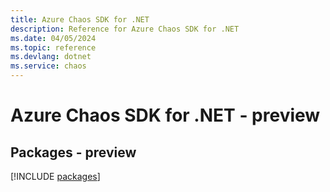 ```yaml
---
title: Azure Chaos SDK for .NET
description: Reference for Azure Chaos SDK for .NET
ms.date: 04/05/2024
ms.topic: reference
ms.devlang: dotnet
ms.service: chaos
---
```

# Azure Chaos SDK for .NET - preview
## Packages - preview
[!INCLUDE [packages](chaos-index.md)]